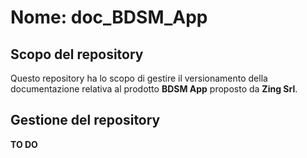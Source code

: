 Nome: doc_BDSM_App
========

Scopo del repository
--------
Questo repository ha lo scopo di gestire il versionamento della documentazione relativa al prodotto **BDSM App** proposto da **Zing Srl**.

Gestione del repository
--------
**TO DO**
